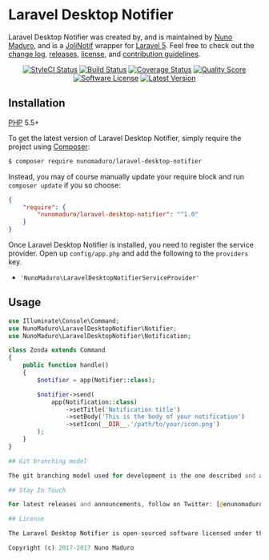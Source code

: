 Laravel Desktop Notifier
================

Laravel Desktop Notifier was created by, and is maintained by [Nuno Maduro](https://github.com/nunomaduro), and is a [JoliNotif](https://github.com/jolicode/JoliNotif) wrapper for [Laravel 5](http://laravel.com). Feel free to check out the [change log](CHANGELOG.md), [releases](nunomaduro/laravel-desktop-notifier/releases), [license](LICENSE), and [contribution guidelines](CONTRIBUTING.md).

<p align="center">
	<a href="https://styleci.io/repos/94141482"><img src="https://styleci.io/repos/94141482/shield" alt="StyleCI Status"></img></a>
	<a href="https://travis-ci.org/nunomaduro/nunomaduro/laravel-desktop-notifier"><img src="https://img.shields.io/travis/nunomaduro/nunomaduro/laravel-desktop-notifier/stable.svg?style=flat-square" alt="Build Status"></img></a>
	<a href="https://scrutinizer-ci.com/g/nunomaduro/nunomaduro/laravel-desktop-notifier/code-structure"><img src="https://img.shields.io/scrutinizer/coverage/g/nunomaduro/nunomaduro/laravel-desktop-notifier.svg?style=flat-square" alt="Coverage Status"></img></a>
	<a href="https://scrutinizer-ci.com/g/nunomaduro/nunomaduro/laravel-desktop-notifier"><img src="https://img.shields.io/scrutinizer/g/nunomaduro/nunomaduro/laravel-desktop-notifier.svg?style=flat-square" alt="Quality Score"></img></a>
	<a href="LICENSE"><img src="https://img.shields.io/badge/license-MIT-brightgreen.svg?style=flat-square" alt="Software License"></img></a>
	<a href="https://github.com/nunomaduro/laravel-desktop-notifier/releases"><img src="https://img.shields.io/github/release/nunomaduro/laravel-desktop-notifier.svg?style=flat-square" alt="Latest Version"></img></a>
</p>

## Installation

[PHP](https://php.net) 5.5+

To get the latest version of Laravel Desktop Notifier, simply require the project using [Composer](https://getcomposer.org):

```bash
$ composer require nunomaduro/laravel-desktop-notifier
```

Instead, you may of course manually update your require block and run `composer update` if you so choose:

```json
{
    "require": {
        "nunomaduro/laravel-desktop-notifier": "^1.0"
    }
}
```

Once Laravel Desktop Notifier is installed, you need to register the service provider. Open up `config/app.php` and add the following to the `providers` key.

* `'NunoMaduro\LaravelDesktopNotifierServiceProvider'`

## Usage

```php
use Illuminate\Console\Command;
use NunoMaduro\LaravelDesktopNotifier\Notifier;
use NunoMaduro\LaravelDesktopNotifier\Notification;

class Zonda extends Command
{
    public function handle()
    {
        $notifier = app(Notifier::class);

        $notifier->send(
            app(Notification::class)
                ->setTitle('Notification title')
                ->setBody('This is the body of your notification')
                ->setIcon(__DIR__.'/path/to/your/icon.png')
        );
    }
}

## Git branching model

The git branching model used for development is the one described and assisted by `twgit` tool: [https://github.com/Twenga/twgit](https://github.com/Twenga/twgit).

## Stay In Touch

For latest releases and announcements, follow on Twitter: [@enunomaduro](https://twitter.com/enunomaduro)

## License

The Laravel Desktop Notifier is open-sourced software licensed under the [MIT license](http://opensource.org/licenses/MIT).

Copyright (c) 2017-2017 Nuno Maduro
